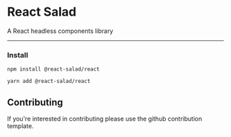 # React Salad

<p>A React headless components library</p>

---

### Install

`npm install @react-salad/react`

`yarn add @react-salad/react`


## Contributing

If you're interested in contributing please use the github contribution template.  